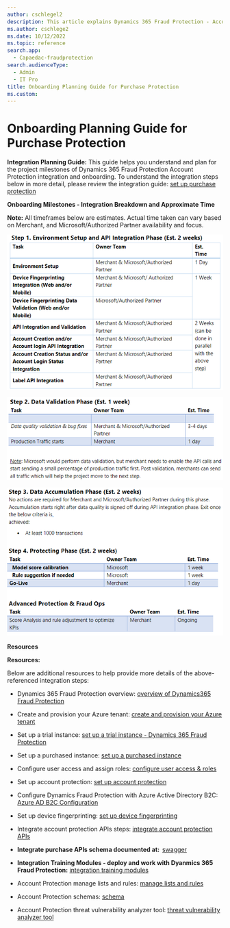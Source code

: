 ```yaml
---
author: cschlegel2
description: This article explains Dynamics 365 Fraud Protection - Account Protection Onboarding Planning Guide
ms.author: cschlege2
ms.date: 10/12/2022
ms.topic: reference
search.app: 
  - Capaedac-fraudprotection
search.audienceType:
  - Admin
  - IT Pro
title: Onboarding Planning Guide for Purchase Protection
ms.custom:
---
```


# Onboarding Planning Guide for Purchase Protection

**Integration Planning Guide:** This guide helps you understand and plan for the project milestones of Dynamics 365 Fraud Protection Account Protection integration and onboarding. To understand the integration steps below in more detail, please review the integration guide:  [set up purchase protection](https://learn.microsoft.com/dynamics365/fraud-protection/promocode-set-up-purchase-protection)

**Onboarding Milestones - Integration Breakdown and Approximate Time** 

**Note:** All timeframes below are estimates. Actual time taken can vary based on Merchant, and Microsoft/Authorized Partner availability and focus. 

![step1.](media/ap-onboarding-guide-step1.png)

![step2.](media/ap-onboarding-guide-step2.png)

![step3.](media/ap-onboarding-guide-step34.png)

**Resources** 

**Resources:** 

Below are additional resources to help provide more details of the above-referenced integration steps:


- Dynamics 365 Fraud Protection overview: [overview of Dynamics365 Fraud Protection](/dynamics365/fraud-protection/)

 
- Create and provision your Azure tenant: [create and provision your Azure tenant](promocode-set-up-dfp-purchased-version.md)


- Set up a trial instance: [set up a trial instance - Dynamics 365 Fraud Protection](promocode-set-up-dfp-trial-version.md)


- Set up a purchased instance: [set up a purchased instance](promocode-set-up-dfp-purchased-version.md)

 
- Configure user access and assign roles: [configure user access & roles](configure-user-access.md)

 
- Set up account protection: [set up account protection](promocode-set-up-account-protection.md)


- Configure Dynamics Fraud Protection with Azure Active Directory B2C: [Azure AD B2C Configuration](/azure/active-directory-b2c/partner-dynamics-365-fraud-protection)


- Set up device fingerprinting: [set up device fingerprinting](device-fingerprinting.md)


- Integrate account protection APIs steps: [integrate account protection APIs](integrate-ap-api.md)

 
- **Integrate purchase APIs schema documented at:**  [swagger](https://dfpswagger.azurewebsites.net/index.html)

 
- **Integration Training Modules - deploy and work with Dyanmics 365 Fraud Protection:** [integration training modules](/training/paths/deploy-work-account-purchase-protection/)

- Account Protection manage lists and rules: [manage lists and rules](rules.md)

- Account Protection schemas: [schema](ap-schema.md)

- Account Protection threat vulnerability analyzer tool: [threat vulnerability analyzer tool](threat-vulnerability-analyzer.md)
